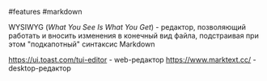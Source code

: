 #features #markdown

WYSIWYG (*What You See Is What You Get*) - редактор, позволяющий работать и вносить изменения в конечный вид файла, подстраивая при этом "подкапотный" синтаксис Markdown

https://ui.toast.com/tui-editor - web-редактор
https://www.marktext.cc/ - desktop-редактор